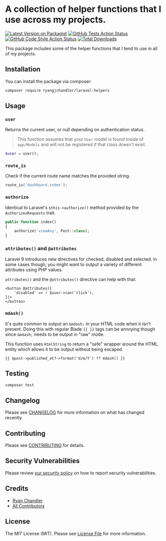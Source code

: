 # A collection of helper functions that I use across my projects.

[![Latest Version on Packagist](https://img.shields.io/packagist/v/ryangjchandler/laravel-helpers.svg?style=flat-square)](https://packagist.org/packages/ryangjchandler/laravel-helpers)
[![GitHub Tests Action Status](https://img.shields.io/github/workflow/status/ryangjchandler/laravel-helpers/run-tests?label=tests)](https://github.com/ryangjchandler/laravel-helpers/actions?query=workflow%3Arun-tests+branch%3Amain)
[![GitHub Code Style Action Status](https://img.shields.io/github/workflow/status/ryangjchandler/laravel-helpers/Check%20&%20fix%20styling?label=code%20style)](https://github.com/ryangjchandler/laravel-helpers/actions?query=workflow%3A"Check+%26+fix+styling"+branch%3Amain)
[![Total Downloads](https://img.shields.io/packagist/dt/ryangjchandler/laravel-helpers.svg?style=flat-square)](https://packagist.org/packages/ryangjchandler/laravel-helpers)

This package includes some of the helper functions that I tend to use in all of my projects.

## Installation

You can install the package via composer:

```bash
composer require ryangjchandler/laravel-helpers
```

## Usage

### `user`

Returns the current user, or null depending on authentication status.

> This function assumes that your `User` model is found inside of `app/Models` and will not be registered if that class doesn't exist.

```php
$user = user();
```

### `route_is`

Check if the current route name matches the provided string.

```php
route_is('dashboard.index');
```

### `authorize`

Identical to Laravel's `$this->authorize()` method provided by the `AuthorizesRequests` trait.

```php
public function index()
{
    authorize('viewAny', Post::class);
}
```

### `attributes()` and `@attributes`

Laravel 9 introduces new directives for checked, disabled and selected. In some cases though, you might want to output a variety of different attributes using PHP values.

`attributes()` and the `@attributes()` directive can help with that:

```blade
<button @attributes([
    'disabled' => ! $user->can('click'),
])>
</button>
```

### `mdash()`

It's quite common to output an `&mdash;` in your HTML code when it isn't present. Doing this with regular Blade `{{ }}` tags can be annoying though since `&mdash;` needs to be output in "raw" mode.

This function uses `HtmlString` to return a "safe" wrapper around the HTML entity which allows it to be output without being escaped.

```blade
{{ $post->published_at?->format('d/m/Y') ?? mdash() }}
```

## Testing

```bash
composer test
```

## Changelog

Please see [CHANGELOG](CHANGELOG.md) for more information on what has changed recently.

## Contributing

Please see [CONTRIBUTING](.github/CONTRIBUTING.md) for details.

## Security Vulnerabilities

Please review [our security policy](../../security/policy) on how to report security vulnerabilities.

## Credits

- [Ryan Chandler](https://github.com/ryangjchandler)
- [All Contributors](../../contributors)

## License

The MIT License (MIT). Please see [License File](LICENSE.md) for more information.
